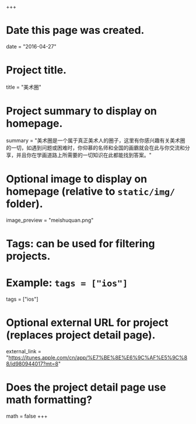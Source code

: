 +++
# Date this page was created.
date = "2016-04-27"

# Project title.
title = "美术圈"

# Project summary to display on homepage.
summary = "美术圈是一个属于真正美术人的圈子，这里有你感兴趣有关美术圈的一切，如遇到问题或困难时，你仰慕的名师和全国的画霸就会在此与你交流和分享，并且你在学画道路上所需要的一切知识在此都能找到答案。"

# Optional image to display on homepage (relative to `static/img/` folder).
image_preview = "meishuquan.png"

# Tags: can be used for filtering projects.
# Example: `tags = ["ios"]`
tags = ["ios"]

# Optional external URL for project (replaces project detail page).
external_link = "https://itunes.apple.com/cn/app/%E7%BE%8E%E6%9C%AF%E5%9C%88/id980944017?mt=8"

# Does the project detail page use math formatting?
math = false
+++
